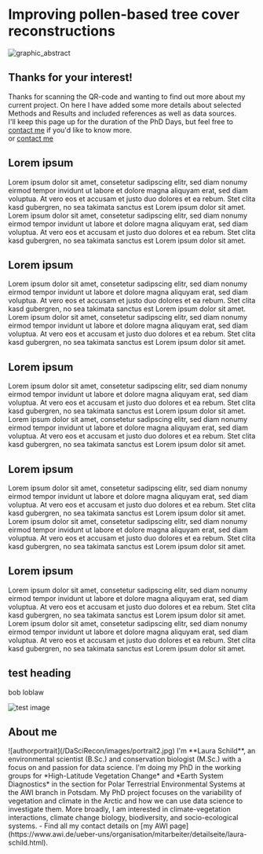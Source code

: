 # Improving pollen-based tree cover reconstructions  
![graphic_abstract](/DaSciRecon/images/schema.png)


## Thanks for your interest!

Thanks for scanning the QR-code and wanting to find out more about my current project. On here I have added some more details about selected Methods and Results and included references as well as data sources.  
I'll keep this page up for the duration of the PhD Days, but feel free to [contact me](https://lauraschild.github.io/DaSciRecon/#about-me) if you'd like to know more.  
or [contact me](#test-heading)
  
## Lorem ipsum

 Lorem ipsum dolor sit amet, consetetur sadipscing elitr, sed diam nonumy eirmod tempor invidunt ut labore et dolore magna aliquyam erat, sed diam voluptua. At vero eos et accusam et justo duo dolores et ea rebum. Stet clita kasd gubergren, no sea takimata sanctus est Lorem ipsum dolor sit amet. Lorem ipsum dolor sit amet, consetetur sadipscing elitr, sed diam nonumy eirmod tempor invidunt ut labore et dolore magna aliquyam erat, sed diam voluptua. At vero eos et accusam et justo duo dolores et ea rebum. Stet clita kasd gubergren, no sea takimata sanctus est Lorem ipsum dolor sit amet.  
 
## Lorem ipsum

 Lorem ipsum dolor sit amet, consetetur sadipscing elitr, sed diam nonumy eirmod tempor invidunt ut labore et dolore magna aliquyam erat, sed diam voluptua. At vero eos et accusam et justo duo dolores et ea rebum. Stet clita kasd gubergren, no sea takimata sanctus est Lorem ipsum dolor sit amet. Lorem ipsum dolor sit amet, consetetur sadipscing elitr, sed diam nonumy eirmod tempor invidunt ut labore et dolore magna aliquyam erat, sed diam voluptua. At vero eos et accusam et justo duo dolores et ea rebum. Stet clita kasd gubergren, no sea takimata sanctus est Lorem ipsum dolor sit amet.  
 
## Lorem ipsum

 Lorem ipsum dolor sit amet, consetetur sadipscing elitr, sed diam nonumy eirmod tempor invidunt ut labore et dolore magna aliquyam erat, sed diam voluptua. At vero eos et accusam et justo duo dolores et ea rebum. Stet clita kasd gubergren, no sea takimata sanctus est Lorem ipsum dolor sit amet. Lorem ipsum dolor sit amet, consetetur sadipscing elitr, sed diam nonumy eirmod tempor invidunt ut labore et dolore magna aliquyam erat, sed diam voluptua. At vero eos et accusam et justo duo dolores et ea rebum. Stet clita kasd gubergren, no sea takimata sanctus est Lorem ipsum dolor sit amet.  

## Lorem ipsum

 Lorem ipsum dolor sit amet, consetetur sadipscing elitr, sed diam nonumy eirmod tempor invidunt ut labore et dolore magna aliquyam erat, sed diam voluptua. At vero eos et accusam et justo duo dolores et ea rebum. Stet clita kasd gubergren, no sea takimata sanctus est Lorem ipsum dolor sit amet. Lorem ipsum dolor sit amet, consetetur sadipscing elitr, sed diam nonumy eirmod tempor invidunt ut labore et dolore magna aliquyam erat, sed diam voluptua. At vero eos et accusam et justo duo dolores et ea rebum. Stet clita kasd gubergren, no sea takimata sanctus est Lorem ipsum dolor sit amet.  
 
 ## Lorem ipsum
 
 Lorem ipsum dolor sit amet, consetetur sadipscing elitr, sed diam nonumy eirmod tempor invidunt ut labore et dolore magna aliquyam erat, sed diam voluptua. At vero eos et accusam et justo duo dolores et ea rebum. Stet clita kasd gubergren, no sea takimata sanctus est Lorem ipsum dolor sit amet. Lorem ipsum dolor sit amet, consetetur sadipscing elitr, sed diam nonumy eirmod tempor invidunt ut labore et dolore magna aliquyam erat, sed diam voluptua. At vero eos et accusam et justo duo dolores et ea rebum. Stet clita kasd gubergren, no sea takimata sanctus est Lorem ipsum dolor sit amet.  
 
## test heading  
bob loblaw
 
 
![test image](/DaSciRecon/images/test.png)

<h2 id="about-me">About me</h2>
![authorportrait](/DaSciRecon/images/portrait2.jpg)  
I'm **Laura Schild**, an environmental scientist (B.Sc.) and conservation biologist (M.Sc.) with a focus on and passion for data science.  
I'm doing my PhD in the working groups for *High-Latitude Vegetation Change* and *Earth System Diagnostics* in the section for Polar Terrestrial Environmental Systems at the AWI branch in Potsdam. My PhD project focuses on the variability of vegetation and climate in the Arctic and how we can use data science to investigate them. More broadly, I am interested in climate-vegetation interactions, climate change biology, biodiversity, and socio-ecological systems.  
- Find all my contact details on [my AWI page](https://www.awi.de/ueber-uns/organisation/mitarbeiter/detailseite/laura-schild.html).




